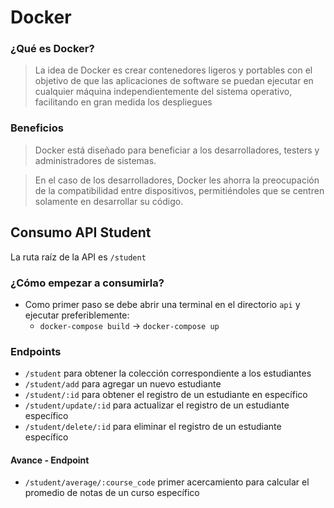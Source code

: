 # Docker

### ¿Qué es Docker?
> La idea de Docker es crear contenedores ligeros y portables con el objetivo de que las aplicaciones de software se puedan ejecutar en cualquier máquina independientemente del sistema operativo, facilitando en gran medida los despliegues

### **Beneficios**
> Docker está diseñado para beneficiar a los desarrolladores, testers y administradores de sistemas.

> En el caso de los desarrolladores, Docker les ahorra la preocupación de la compatibilidad entre dispositivos, permitiéndoles que se centren solamente en desarrollar su código.

## Consumo API Student

La ruta raíz de la API es `/student`

### ¿Cómo empezar a consumirla?

* Como primer paso se debe abrir una terminal en el directorio `api` y ejecutar preferiblemente: 
    * `docker-compose build` → `docker-compose up`
    
### Endpoints

* `/student` para obtener la colección correspondiente a los estudiantes
* `/student/add` para agregar un nuevo estudiante
* `/student/:id` para obtener el registro de un estudiante en específico
* `/student/update/:id` para actualizar el registro de un estudiante específico
* `/student/delete/:id` para eliminar el registro de un estudiante específico


#### Avance - Endpoint
* `/student/average/:course_code` primer acercamiento para calcular el promedio de notas de un curso específico
